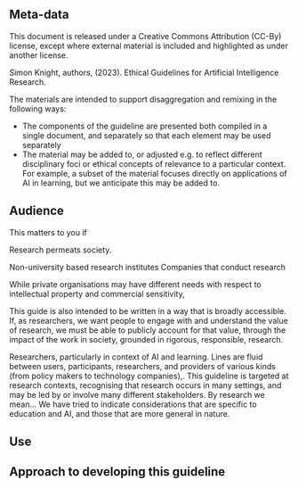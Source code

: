 ## Meta-data

This document is released under a Creative Commons Attribution (CC-By) license, except where external material is included and highlighted as under another license.

Simon Knight, authors, (2023). Ethical Guidelines for Artificial Intelligence Research. 

The materials are intended to support disaggregation and remixing in the following ways:

-	The components of the guideline are presented both compiled in a single document, and separately so that each element may be used separately
-	The material may be added to, or adjusted e.g. to reflect different disciplinary foci or ethical concepts of relevance to a particular context. For example, a subset of the material focuses directly on applications of AI in learning, but we anticipate this may be added to. 


## Audience

This matters to you if

Research permeats society.

Non-university based research institutes
Companies that conduct research 

While private organisations may have different needs with respect to intellectual property and commercial sensitivity, 


This guide is also intended to be written in a way that is broadly accessible. If, as researchers, we want people to engage with and understand the value of research, we must be able to publicly account for that value, through the impact of the work in society, grounded in rigorous, responsible, research. 


Researchers, particularly in context of AI and learning.
Lines are fluid between users, participants, researchers, and providers of various kinds (from policy makers to technology companies),.
This guideline is targeted at research contexts, recognising that research occurs in many settings, and may be led by or involve many different stakeholders.
By research we mean…
We have tried to indicate considerations that are specific to education and AI, and those that are more general in nature.

## Use


## Approach to developing this guideline
